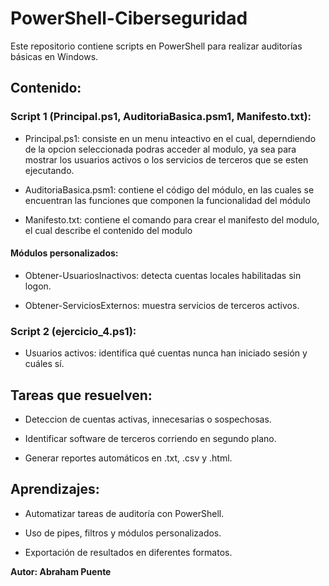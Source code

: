 # PowerShell-Ciberseguridad

Este repositorio contiene scripts en PowerShell para realizar auditorías básicas en Windows.

## Contenido:

### Script 1 (Principal.ps1, AuditoriaBasica.psm1, Manifesto.txt):

  * Principal.ps1: consiste en un menu inteactivo en el cual, deperndiendo de la opcion seleccionada podras acceder al modulo, ya sea para mostrar los usuarios activos o    los servicios de terceros que se esten ejecutando.

  * AuditoriaBasica.psm1: contiene el código del módulo, en las cuales se encuentran las funciones que componen la funcionalidad del módulo

  * Manifesto.txt: contiene el comando para crear el manifesto del modulo, el cual describe el contenido del modulo
  
  #### Módulos personalizados:

  * Obtener-UsuariosInactivos: detecta cuentas locales habilitadas sin logon.

  * Obtener-ServiciosExternos: muestra servicios de terceros activos.
  
### Script 2 (ejercicio_4.ps1):

  * Usuarios activos: identifica qué cuentas nunca han iniciado sesión y cuáles sí.

## Tareas que resuelven:

  * Deteccion de cuentas activas, innecesarias o sospechosas.

  * Identificar software de terceros corriendo en segundo plano.

  * Generar reportes automáticos en .txt, .csv y .html.

## Aprendizajes:

  * Automatizar tareas de auditoría con PowerShell.

  * Uso de pipes, filtros y módulos personalizados.

  * Exportación de resultados en diferentes formatos.

**Autor: Abraham Puente**
